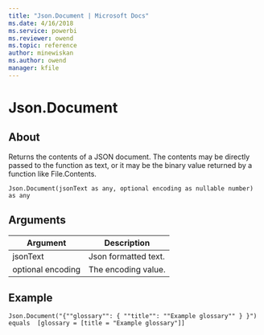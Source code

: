 ```yaml
---
title: "Json.Document | Microsoft Docs"
ms.date: 4/16/2018
ms.service: powerbi
ms.reviewer: owend
ms.topic: reference
author: minewiskan
ms.author: owend
manager: kfile
---
```

# Json.Document

  
## About  
Returns the contents of a JSON document.  The contents may be directly passed to the function as text, or it may be the binary value returned by a function like File.Contents.  
  
```  
Json.Document(jsonText as any, optional encoding as nullable number) as any  
```  
  
## Arguments  
  
|Argument|Description|  
|------------|---------------|  
|jsonText|Json formatted text.|  
|optional encoding|The encoding value.|  
  
## Example  
  
```  
Json.Document("{""glossary"": { ""title"": ""Example glossary"" } }")    
equals  [glossary = [title = "Example glossary"]]  
```  
